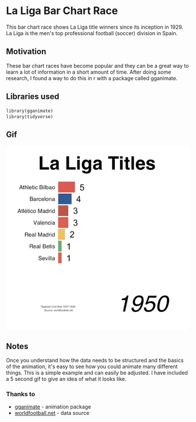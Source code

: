 # La Liga Bar Chart Race
This bar chart race shows La Liga title winners since its inception in 1929. La Liga is the men's top professional football (soccer) division in Spain.

## Motivation
These bar chart races have become popular and they can be a great way to learn a lot of information in a short amount of time. After doing some research, I found a way to do this in r with a package called gganimate.

## Libraries used
```
library(gganimate)
library(tidyverse)
```
## Gif
![](images/example.gif)

## Notes
Once you understand how the data needs to be structured and the basics of the animation, it's easy to see how you could animate many different things. This is a simple example and can easily be adjusted. I have included a 5 second gif to give an idea of what it looks like.

### Thanks to
* [gganimate](https://github.com/thomasp85/gganimate) - animation package
* [worldfootball.net](https://www.worldfootball.net/) - data source